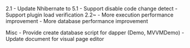 2.1
	- Update Nhibernate to 5.1
	- Support disable code change detect
	- Support plugin load verification
2.2~
	- More execution performance improvement
	- More database performance improvement

Misc
	- Provide create database script for dapper (Demo, MVVMDemo)
	- Update document for visual page editor
